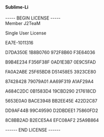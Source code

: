 #### Sublime-Li

----- BEGIN LICENSE -----
<br>
Member J2TeaM
<p>
<p>Single User License
<p>EA7E-1011316
<p>D7DA350E 1B8B0760 972F8B60 F3E64036
<p>B9B4E234 F356F38F 0AD1E3B7 0E9C5FAD
<p>FA0A2ABE 25F65BD8 D51458E5 3923CE80
<p>87428428 79079A01 AA69F319 A1AF29A4
<p>A684C2DC 0B1583D4 19CBD290 217618CD
<p>5653E0A0 BACE3948 BB2EE45E 422D2C87
<p>DD9AF44B 99C49590 D2DBDEE1 75860FD2
<p>8C8BB2AD B2ECE5A4 EFC08AF2 25A9B864
<p>
------ END LICENSE ------​
